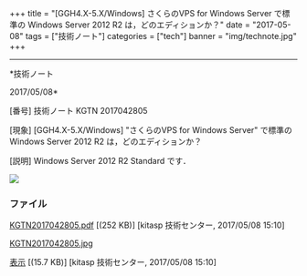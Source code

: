 ﻿+++
title = "[GGH4.X-5.X/Windows] さくらのVPS for Windows Server で標準の Windows Server 2012 R2 は，どのエディションか？"
date = "2017-05-08"
tags = ["技術ノート"]
categories = ["tech"]
banner = "img/technote.jpg"
+++

-----------------------------------------------------------------------------------------------------------------------------

*技術ノート

2017/05/08*


[番号]
技術ノート KGTN 2017042805

[現象]
[GGH4.X-5.X/Windows] "さくらのVPS for Windows Server" で標準の Windows
Server 2012 R2 は，どのエディションか？

[説明]
Windows Server 2012 R2 Standard です．

![](http://techreport.kitasp.net/attachments/download/3560/KGTN2017042805.jpg)


### ファイル





[KGTN2017042805.pdf](http://techreport.kitasp.net/attachments/download/3559/KGTN2017042805.pdf)
 [(252 KB)] [kitasp 技術センター, 2017/05/08
15:10]

[KGTN2017042805.jpg](http://techreport.kitasp.net/attachments/download/3560/KGTN2017042805.jpg)

[表示](http://techreport.kitasp.net/attachments/3560/KGTN2017042805.jpg "表示")
 [(15.7 KB)] [kitasp 技術センター, 2017/05/08
15:10]
